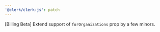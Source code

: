 ```yaml
---
'@clerk/clerk-js': patch
---
```


[Billing Beta] Extend support of `forOrganizations` prop by a few minors.
